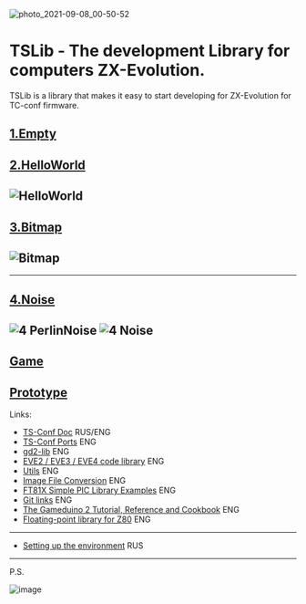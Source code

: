 ![photo_2021-09-08_00-50-52](https://user-images.githubusercontent.com/23453697/132415521-27c850da-0cb0-498a-9ad0-c407dc6797d3.jpg)

# TSLib - The development Library for computers ZX-Evolution.

TSLib is a library that makes it easy to start developing for ZX-Evolution for TC-conf firmware.


[1.Empty](https://github.com/DeadlyKom/TSLib/tree/main/Examples/1.Empty)
---
[2.HelloWorld](https://github.com/DeadlyKom/TSLib/tree/main/Examples/2.HelloWorld)
---
![HelloWorld](https://user-images.githubusercontent.com/23453697/132561293-cb0fe5b7-1905-4e2f-9cea-94e4b8654df1.gif)
---
[3.Bitmap](https://github.com/DeadlyKom/TSLib/tree/main/Examples/3.Bitmap)
---
![Bitmap](https://user-images.githubusercontent.com/23453697/132960607-2a8d8a36-bc4c-4ffb-9cc7-b18b147dddaf.gif)
---
---
[4.Noise](https://github.com/DeadlyKom/TSLib/tree/main/Examples/4.Noise)
---
![4 PerlinNoise](https://user-images.githubusercontent.com/23453697/134528662-663835bc-37b3-439c-afcc-02fa6bbc22b2.gif) ![4 Noise](https://user-images.githubusercontent.com/23453697/134525488-571f0d9e-f5f2-4882-9765-77a168702935.gif)
---
[Game](https://github.com/DeadlyKom/TSLib/tree/main/Examples/Game)
---
[Prototype](https://github.com/DeadlyKom/TSLib/tree/PrototypeGame/Examples/Prototype)
---
Links:
- [TS-Conf Doc](https://github.com/tslabs/zx-evo/tree/master/pentevo/docs/TSconf) RUS/ENG
- [TS-Conf Ports](https://onedrive.live.com/Edit.aspx?resid=D0F740FDE3F507EB!1163&wd=cpe) ENG
- [gd2-lib](https://github.com/Godzil/gd2-lib) ENG
- [EVE2 / EVE3 / EVE4 code library](https://github.com/RudolphRiedel/FT800-FT813) ENG
- [Utils](https://brtchip.com/eve-toolchains/#ESD4) ENG
- [Image File Conversion](https://www.ftdichip.com/Support/Documents/AppNotes/AN_303%20FT800%20Image%20File%20Conversion.pdf) ENG
- [FT81X Simple PIC Library Examples](https://brtchip.com/wp-content/uploads/Support/Documentation/Application_Notes/ICs/EVE/BRT_AN_014_FT81X_Simple_PIC_Library_Examples.pdf) ENG
- [Git links](https://github.com/topics/ft81x) ENG
- [The Gameduino 2 Tutorial, Reference and Cookbook](https://trello.com/c/DSUEa9z7/23-ft812) ENG
- [Floating-point library for Z80](https://github.com/DW0RKiN/Floating-point-Library-for-Z80#binary16-half) ENG
---
- [Setting up the environment](https://hype.retroscene.org/blog/dev/946.html) RUS
***
P.S.

![image](https://user-images.githubusercontent.com/23453697/132416253-8506589c-a34b-4fe9-81af-08fb835544b4.png)
